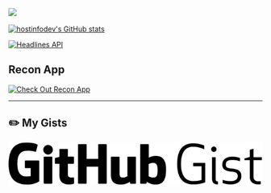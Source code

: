 ![](https://komarev.com/ghpvc/?username=your-github-username)

[![hostinfodev's GitHub stats](https://github-readme-stats.vercel.app/api?username=hostinfodev&count_private=true&show_icons=true&theme=tokyonight)](https://github.com/anuraghazra/github-readme-stats)

[![Headlines API](https://github-readme-stats.vercel.app/api/pin/?username=hostinfodev&show_owner=true&repo=headlines-api&theme=tokyonight)](https://github.com/hostinfodev/headlines-api)

## Recon App
[![Check Out Recon App](https://recon.us.com/img/favicon.ico)](https://recon.us.com)

------
## ✏️ My Gists
[![ My Gists](https://raw.githubusercontent.com/b4b4r07/i/master/gist/logo.png)](https://gist.github.com/hostinfodev)

